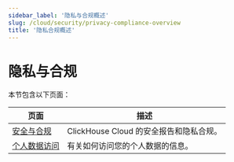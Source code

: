 ```yaml
---
sidebar_label: '隐私与合规概述'
slug: /cloud/security/privacy-compliance-overview
title: '隐私合规概述'
---
```



# 隐私与合规

本节包含以下页面：

| 页面                                                                         | 描述                                                      |
|----------------------------------------------------------------------------|----------------------------------------------------------|
| [安全与合规](/cloud/security/security-and-compliance) | ClickHouse Cloud 的安全报告和隐私合规。                     |
| [个人数据访问](/cloud/security/personal-data-access)       | 有关如何访问您的个人数据的信息。                          |
